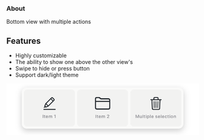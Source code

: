 ### About

Bottom view with multiple actions

## Features
- Highly customizable
- The ability to show one above the other view's
- Swipe to hide or press button
- Support dark/light theme

![Preview image](https://github.com/VladK9/UIControlView/blob/main/Preview.png)
